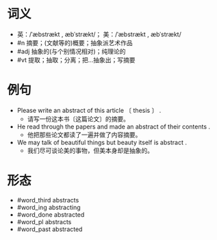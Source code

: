# 词义
- 英：/ˈæbstrækt , æbˈstrækt/； 美：/ˈæbstrækt , æbˈstrækt/
- #n 摘要；(文献等的)概要；抽象派艺术作品
- #adj 抽象的(与个别情况相对)；纯理论的
- #vt 提取；抽取；分离；把…抽象出；写摘要
# 例句
- Please write an abstract of this article 〔 thesis 〕 .
	- 请写一份这本书〔这篇论文〕的摘要。
- He read through the papers and made an abstract of their contents .
	- 他把那些论文都读了一遍并做了内容摘要。
- We may talk of beautiful things but beauty itself is abstract .
	- 我们尽可谈论美的事物，但美本身却是抽象的。
# 形态
- #word_third abstracts
- #word_ing abstracting
- #word_done abstracted
- #word_pl abstracts
- #word_past abstracted
